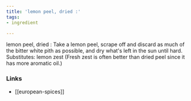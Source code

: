 ```yaml
---
title: 'lemon peel, dried :'
tags:
- ingredient

---
```

lemon peel, dried : Take a lemon peel, scrape off and discard as much of the bitter white pith as possible, and dry what's left in the sun until hard. Substitutes: lemon zest (Fresh zest is often better than dried peel since it has more aromatic oil.)

### Links

* [[european-spices]]

